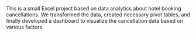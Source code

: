 This is a small Excel project based on data analytics about hotel booking cancellations. We transformed the data, created necessary pivot tables, and finally developed a dashboard to visualize the cancellation data based on various factors.
